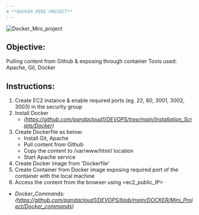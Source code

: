 ```yaml
---
# **DOCKER MINI PROJECT**
---
```

![Docker_Mini_project](https://github.com/user-attachments/assets/4d1e0133-cec0-46cf-b92b-07cd3e8bfd44)

## Objective:
Pulling content from Github & exposing through container
Tools used: Apache, Git, Docker

## Instructions:
1. Create EC2 instance & enable required ports (eg. 22, 80, 3001, 3002, 3003) in the security group
2. Install Docker
   * *(https://github.com/pandacloud1/DEVOPS/tree/main/Installation_Scripts/Docker)*
3. Create Dockerfile as below: 
   * Install Git, Apache
   * Pull content from Github
   * Copy the content to /var/www/html/ location
   * Start Apache service 
4. Create Docker image from 'Dockerfile'
5. Create Container from Docker image exposing required port of the container with the local machine
6. Access the content from the browser using <ec2_public_IP>

- *Docker_Commands:* *(https://github.com/pandacloud1/DEVOPS/blob/main/DOCKER/Mini_Project/Docker_commands)*
